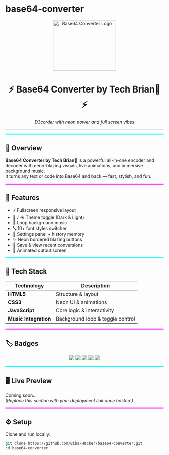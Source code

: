 # base64-converter
<!-- Logo Section -->
<p align="center">
  <img src="https://files.catbox.moe/83km7k.jpg" alt="Base64 Converter Logo" width="200" height="160">
</p>

<h1 align="center">⚡ Base64 Converter by Tech Brian👻 ⚡</h1>

<p align="center">
  <em>D3corder with neon power and full screen vibes</em>
</p>

---

<div style="border-top: 3px solid #00ffff;"></div>

## 🚀 Overview
**Base64 Converter by Tech Brian👻** is a powerful all-in-one encoder and decoder with neon-blazing visuals, live animations, and immersive background music.  
It turns any text or code into Base64 and back — fast, stylish, and fun.

<div style="border-top: 3px solid #ff00ff;"></div>

## 🧠 Features
- ⚡ Fullscreen responsive layout  
- 🌙 / ☀ Theme toggle (Dark & Light)  
- 🎵 Loop background music  
- 🔤 10+ font styles switcher  
- 🧩 Settings panel + history memory  
- ✨ Neon bordered blazing buttons  
- 💾 Save & view recent conversions  
- 🧠 Animated output screen  

<div style="border-top: 3px solid #00ffff;"></div>

## 🧩 Tech Stack
| Technology | Description |
|-------------|-------------|
| **HTML5** | Structure & layout |
| **CSS3** | Neon UI & animations |
| **JavaScript** | Core logic & interactivity |
| **Music Integration** | Background loop & toggle control |

<div style="border-top: 3px solid #ff00ff;"></div>

## 🏷️ Badges
<p align="center">
  <img src="https://img.shields.io/badge/HTML5-orange?style=for-the-badge&logo=html5&logoColor=white">
  <img src="https://img.shields.io/badge/CSS3-blue?style=for-the-badge&logo=css3&logoColor=white">
  <img src="https://img.shields.io/badge/JavaScript-yellow?style=for-the-badge&logo=javascript&logoColor=black">
  <img src="https://img.shields.io/badge/Neon%20UI-pink?style=for-the-badge">
  <img src="https://img.shields.io/badge/Music%20Integration-purple?style=for-the-badge">
</p>

<div style="border-top: 3px solid #00ffff;"></div>

## 🖥️ Live Preview
Coming soon...  
*(Replace this section with your deployment link once hosted.)*

<div style="border-top: 3px solid #ff00ff;"></div>

## ⚙️ Setup
Clone and run locally:
```bash
git clone https://github.com/Bibs-Hacker/base64-converter.git
cd base64-converter
